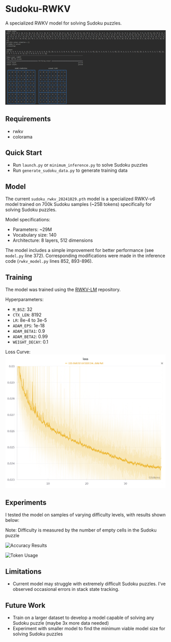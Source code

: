 # Sudoku-RWKV

A specialized RWKV model for solving Sudoku puzzles.

![menu](./assets/menu.png)

## Requirements

- rwkv
- colorama

## Quick Start

- Run `launch.py` or `minimum_inference.py` to solve Sudoku puzzles
- Run `generate_sudoku_data.py` to generate training data

## Model

The current `sudoku_rwkv_20241029.pth` model is a specialized RWKV-v6 model trained on 700k Sudoku samples (~25B tokens) specifically for solving Sudoku puzzles.

Model specifications:
- Parameters: ~29M
- Vocabulary size: 140
- Architecture: 8 layers, 512 dimensions

The model includes a simple improvement for better performance (see `model.py` line 372). Corresponding modifications were made in the inference code (`rwkv_model.py` lines 852, 893-896).

## Training

The model was trained using the [RWKV-LM](https://github.com/BlinkDL/RWKV-LM) repository.

Hyperparameters:
- `M_BSZ`: 32
- `CTX_LEN`: 8192
- `LR`: 8e-4 to 3e-5
- `ADAM_EPS`: 1e-18
- `ADAM_BETA1`: 0.9
- `ADAM_BETA2`: 0.99
- `WEIGHT_DECAY`: 0.1

Loss Curve:
![Training Loss Curve](./assets/loss.png)

## Experiments

I tested the model on samples of varying difficulty levels, with results shown below:

Note: Difficulty is measured by the number of empty cells in the Sudoku puzzle

![Accuracy Results](./assets/perfect_solution_rate.png)

![Token Usage](./assets/token_usage.png)

## Limitations

- Current model may struggle with extremely difficult Sudoku puzzles. I've observed occasional errors in stack state tracking.

## Future Work

- Train on a larger dataset to develop a model capable of solving any Sudoku puzzle (maybe 3x more data needed)
- Experiment with smaller model to find the minimum viable model size for solving Sudoku puzzles